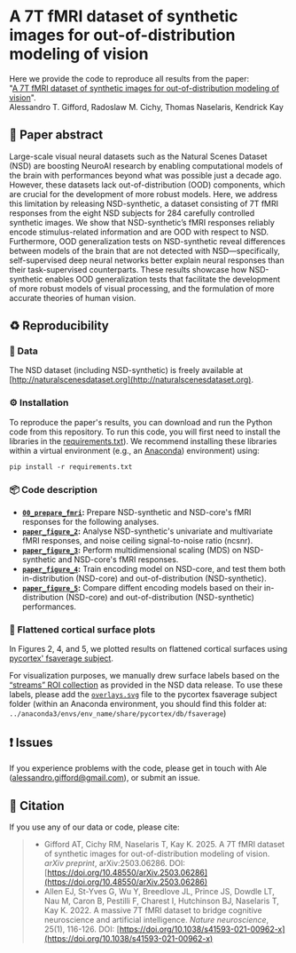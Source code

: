 # A 7T fMRI dataset of synthetic images for out-of-distribution modeling of vision

Here we provide the code to reproduce all results from the paper:</br>
"[A 7T fMRI dataset of synthetic images for out-of-distribution modeling of vision](https://doi.org/10.48550/arXiv.2503.06286)".</br>
Alessandro T. Gifford, Radoslaw M. Cichy, Thomas Naselaris, Kendrick Kay



## 📄 Paper abstract

Large-scale visual neural datasets such as the Natural Scenes Dataset (NSD) are boosting NeuroAI research by enabling computational models of the brain with performances beyond what was possible just a decade ago. However, these datasets lack out-of-distribution (OOD) components, which are crucial for the development of more robust models. Here, we address this limitation by releasing NSD-synthetic, a dataset consisting of 7T fMRI responses from the eight NSD subjects for 284 carefully controlled synthetic images. We show that NSD-synthetic’s fMRI responses reliably encode stimulus-related information and are OOD with respect to NSD. Furthermore, OOD generalization tests on NSD-synthetic reveal differences between models of the brain that are not detected with NSD—specifically, self-supervised deep neural networks better explain neural responses than their task-supervised counterparts. These results showcase how NSD-synthetic enables OOD generalization tests that facilitate the development of more robust models of visual processing, and the formulation of more accurate theories of human vision.



## ♻️ Reproducibility

### 🧰 Data

The NSD dataset (including NSD-synthetic) is freely available at [http://naturalscenesdataset.org](http://naturalscenesdataset.org).



### ⚙️ Installation

To reproduce the paper's results, you can download and run the Python code from this repository. To run this code, you will first need to install the libraries in the [requirements.txt](https://github.com/gifale95/NSD-synthetic/blob/main/requirements.txt)). We recommend installing these libraries within a virtual environment (e.g., an [Anaconda](https://docs.conda.io/projects/conda/en/latest/user-guide/tasks/manage-environments.html)) environment) using:

```shell
pip install -r requirements.txt
```



### 📦 Code description

* **[`00_prepare_fmri`](https://github.com/gifale95/NSD-synthetic/blob/main/00_prepare_fmri):** Prepare NSD-synthetic and NSD-core's fMRI responses for the following analyses.
* **[`paper_figure_2`](https://github.com/gifale95/NSD-synthetic/blob/main/paper_figure_2):** Analyse NSD-synthetic's univariate and multivariate fMRI responses, and noise ceiling signal-to-noise ratio (ncsnr).
* **[`paper_figure_3`](https://github.com/gifale95/NSD-synthetic/blob/main/paper_figure_3):** Perform multidimensional scaling (MDS) on NSD-synthetic and NSD-core's fMRI responses.
* **[`paper_figure_4`](https://github.com/gifale95/NSD-synthetic/blob/main/paper_figure_4):** Train encoding model on NSD-core, and test them both in-distribution (NSD-core) and out-of-distribution (NSD-synthetic).
* **[`paper_figure_5`](https://github.com/gifale95/NSD-synthetic/blob/main/paper_figure_5):** Compare diffent encoding models based on their in-distribution (NSD-core) and out-of-distribution (NSD-synthetic) performances.



### 🧠 Flattened cortical surface plots

In Figures 2, 4, and 5, we plotted results on flattened cortical surfaces using [pycortex' fsaverage subject](https://figshare.com/articles/dataset/fsaverage_subject_for_pycortex/9916166).

For visualization purposes, we manually drew surface labels based on the [“streams” ROI collection](https://cvnlab.slite.page/p/X_7BBMgghj/ROIs) as provided in the NSD data release. To use these labels, please add the [`overlays.svg`](https://github.com/gifale95/NSD-synthetic/blob/main/pycortex_stream_labels/overlays.svg) file to the pycortex fsaverage subject folder (within an Anaconda environment, you should find this folder at: `../anaconda3/envs/env_name/share/pycortex/db/fsaverage`)



## ❗ Issues

If you experience problems with the code, please get in touch with Ale (alessandro.gifford@gmail.com), or submit an issue.



## 📜 Citation
If you use any of our data or code, please cite:

> * Gifford AT, Cichy RM, Naselaris T, Kay K. 2025. A 7T fMRI dataset of synthetic images for out-of-distribution modeling of vision. _arXiv preprint_, arXiv:2503.06286. DOI: [https://doi.org/10.48550/arXiv.2503.06286](https://doi.org/10.48550/arXiv.2503.06286)
> * Allen EJ, St-Yves G, Wu Y, Breedlove JL, Prince JS, Dowdle LT, Nau M, Caron B, Pestilli F, Charest I, Hutchinson BJ, Naselaris T, Kay K. 2022. A massive 7T fMRI dataset to bridge cognitive neuroscience and artificial intelligence. _Nature neuroscience_, 25(1), 116-126. DOI: [https://doi.org/10.1038/s41593-021-00962-x](https://doi.org/10.1038/s41593-021-00962-x)